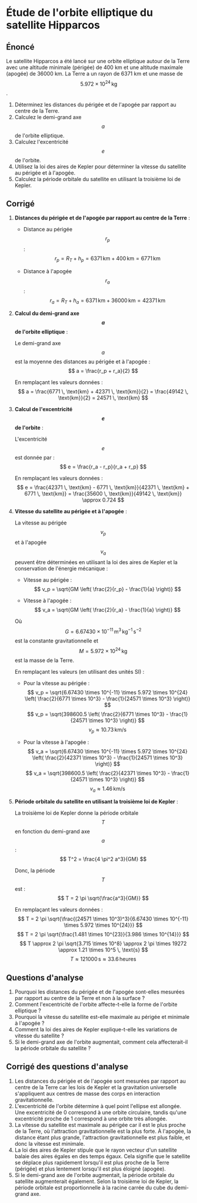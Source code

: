 # Étude de l'orbite elliptique du satellite Hipparcos

## Énoncé

Le satellite Hipparcos a été lancé sur une orbite elliptique autour de la Terre avec une altitude minimale (périgée) de 400 km et une altitude maximale (apogée) de 36000 km. La Terre a un rayon de 6371 km et une masse de $$ 5.972 \times 10^{24} \, \text{kg} $$.

1. Déterminez les distances du périgée et de l'apogée par rapport au centre de la Terre.
2. Calculez le demi-grand axe $$ a $$ de l'orbite elliptique.
3. Calculez l'excentricité $$ e $$ de l'orbite.
4. Utilisez la loi des aires de Kepler pour déterminer la vitesse du satellite au périgée et à l'apogée.
5. Calculez la période orbitale du satellite en utilisant la troisième loi de Kepler.

## Corrigé

1. **Distances du périgée et de l'apogée par rapport au centre de la Terre** :

   - Distance au périgée $$ r_p $$ :
     $$
     r_p = R_T + h_p = 6371 \, \text{km} + 400 \, \text{km} = 6771 \, \text{km}
     $$

   - Distance à l'apogée $$ r_a $$ :
     $$
     r_a = R_T + h_a = 6371 \, \text{km} + 36000 \, \text{km} = 42371 \, \text{km}
     $$

2. **Calcul du demi-grand axe $$ a $$ de l'orbite elliptique** :

   Le demi-grand axe $$ a $$ est la moyenne des distances au périgée et à l'apogée :
   $$
   a = \frac{r_p + r_a}{2}
   $$

   En remplaçant les valeurs données :
   $$
   a = \frac{6771 \, \text{km} + 42371 \, \text{km}}{2} = \frac{49142 \, \text{km}}{2} = 24571 \, \text{km}
   $$

3. **Calcul de l'excentricité $$ e $$ de l'orbite** :

   L'excentricité $$ e $$ est donnée par :
   $$
   e = \frac{r_a - r_p}{r_a + r_p}
   $$

   En remplaçant les valeurs données :
   $$
   e = \frac{42371 \, \text{km} - 6771 \, \text{km}}{42371 \, \text{km} + 6771 \, \text{km}} = \frac{35600 \, \text{km}}{49142 \, \text{km}} \approx 0.724
   $$

4. **Vitesse du satellite au périgée et à l'apogée** :

   La vitesse au périgée $$ v_p $$ et à l'apogée $$ v_a $$ peuvent être déterminées en utilisant la loi des aires de Kepler et la conservation de l'énergie mécanique :

   - Vitesse au périgée :
     $$
     v_p = \sqrt{GM \left( \frac{2}{r_p} - \frac{1}{a} \right)}
     $$

   - Vitesse à l'apogée :
     $$
     v_a = \sqrt{GM \left( \frac{2}{r_a} - \frac{1}{a} \right)}
     $$

   Où $$ G = 6.67430 \times 10^{-11} \, \text{m}^3 \, \text{kg}^{-1} \, \text{s}^{-2} $$ est la constante gravitationnelle et $$ M = 5.972 \times 10^{24} \, \text{kg} $$ est la masse de la Terre.

   En remplaçant les valeurs (en utilisant des unités SI) :
   - Pour la vitesse au périgée :
     $$
     v_p = \sqrt{6.67430 \times 10^{-11} \times 5.972 \times 10^{24} \left( \frac{2}{6771 \times 10^3} - \frac{1}{24571 \times 10^3} \right)}
     $$
     $$
     v_p = \sqrt{398600.5 \left( \frac{2}{6771 \times 10^3} - \frac{1}{24571 \times 10^3} \right)}
     $$
     $$
     v_p \approx 10.73 \, \text{km/s}
     $$

   - Pour la vitesse à l'apogée :
     $$
     v_a = \sqrt{6.67430 \times 10^{-11} \times 5.972 \times 10^{24} \left( \frac{2}{42371 \times 10^3} - \frac{1}{24571 \times 10^3} \right)}
     $$
     $$
     v_a = \sqrt{398600.5 \left( \frac{2}{42371 \times 10^3} - \frac{1}{24571 \times 10^3} \right)}
     $$
     $$
     v_a \approx 1.46 \, \text{km/s}
     $$

5. **Période orbitale du satellite en utilisant la troisième loi de Kepler** :

   La troisième loi de Kepler donne la période orbitale $$ T $$ en fonction du demi-grand axe $$ a $$ :
   $$
   T^2 = \frac{4 \pi^2 a^3}{GM}
   $$

   Donc, la période $$ T $$ est :
   $$
   T = 2 \pi \sqrt{\frac{a^3}{GM}}
   $$

   En remplaçant les valeurs données :
   $$
   T = 2 \pi \sqrt{\frac{(24571 \times 10^3)^3}{6.67430 \times 10^{-11} \times 5.972 \times 10^{24}}}
   $$
   $$
   T = 2 \pi \sqrt{\frac{1.481 \times 10^{23}}{3.986 \times 10^{14}}}
   $$
   $$
   T \approx 2 \pi \sqrt{3.715 \times 10^8} \approx 2 \pi \times 19272 \approx 1.21 \times 10^5 \, \text{s}
   $$
   $$
   T \approx 121000 \, \text{s} \approx 33.6 \, \text{heures}
   $$

## Questions d'analyse

1. Pourquoi les distances du périgée et de l'apogée sont-elles mesurées par rapport au centre de la Terre et non à la surface ?
2. Comment l'excentricité de l'orbite affecte-t-elle la forme de l'orbite elliptique ?
3. Pourquoi la vitesse du satellite est-elle maximale au périgée et minimale à l'apogée ?
4. Comment la loi des aires de Kepler explique-t-elle les variations de vitesse du satellite ?
5. Si le demi-grand axe de l'orbite augmentait, comment cela affecterait-il la période orbitale du satellite ?

## Corrigé des questions d'analyse

1. Les distances du périgée et de l'apogée sont mesurées par rapport au centre de la Terre car les lois de Kepler et la gravitation universelle s'appliquent aux centres de masse des corps en interaction gravitationnelle.
2. L'excentricité de l'orbite détermine à quel point l'ellipse est allongée. Une excentricité de 0 correspond à une orbite circulaire, tandis qu'une excentricité proche de 1 correspond à une orbite très allongée.
3. La vitesse du satellite est maximale au périgée car il est le plus proche de la Terre, où l'attraction gravitationnelle est la plus forte. À l'apogée, la distance étant plus grande, l'attraction gravitationnelle est plus faible, et donc la vitesse est minimale.
4. La loi des aires de Kepler stipule que le rayon vecteur d'un satellite balaie des aires égales en des temps égaux. Cela signifie que le satellite se déplace plus rapidement lorsqu'il est plus proche de la Terre (périgée) et plus lentement lorsqu'il est plus éloigné (apogée).
5. Si le demi-grand axe de l'orbite augmentait, la période orbitale du satellite augmenterait également. Selon la troisième loi de Kepler, la période orbitale est proportionnelle à la racine carrée du cube du demi-grand axe.

